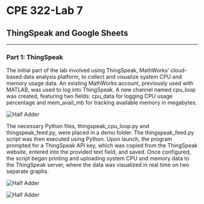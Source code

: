 # CPE 322-Lab 7
## ThingSpeak and Google Sheets

---

### Part 1: ThingSpeak
The initial part of the lab involved using ThingSpeak, MathWorks’ cloud-based data analysis platform, to collect and visualize system CPU and memory usage data. An existing MathWorks account, previously used with MATLAB, was used to log into ThingSpeak. A new channel named cpu_loop was created, featuring two fields: cpu_data for logging CPU usage percentage and mem_avail_mb for tracking available memory in megabytes.

![Half Adder](halfadder.png)

The necessary Python files, thingspeak_cpu_loop.py and thingspeak_feed.py, were placed in a demo folder. The thingspeak_feed.py script was then executed using Python. Upon launch, the program prompted for a ThingSpeak API key, which was copied from the ThingSpeak website, entered into the provided text field, and saved. Once configured, the script began printing and uploading system CPU and memory data to the ThingSpeak server, where the data was visualized in real time on two separate graphs.

![Half Adder](halfadder.png)

![Half Adder](halfadder.png)
